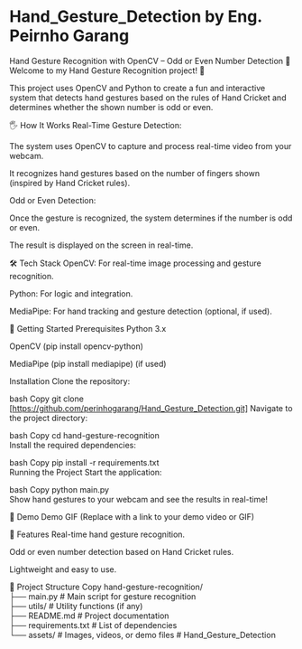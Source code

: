 # Hand_Gesture_Detection by Eng. Peirnho Garang

Hand Gesture Recognition with OpenCV – Odd or Even Number Detection
🚀 Welcome to my Hand Gesture Recognition project! 🤖

This project uses OpenCV and Python to create a fun and interactive system that detects hand gestures based on the rules of Hand Cricket and determines whether the shown number is odd or even.

🖐 How It Works
Real-Time Gesture Detection:

The system uses OpenCV to capture and process real-time video from your webcam.

It recognizes hand gestures based on the number of fingers shown (inspired by Hand Cricket rules).

Odd or Even Detection:

Once the gesture is recognized, the system determines if the number is odd or even.

The result is displayed on the screen in real-time.

🛠 Tech Stack
OpenCV: For real-time image processing and gesture recognition.

Python: For logic and integration.

MediaPipe: For hand tracking and gesture detection (optional, if used).

🚀 Getting Started
Prerequisites
Python 3.x

OpenCV (pip install opencv-python)

MediaPipe (pip install mediapipe) (if used)

Installation
Clone the repository:

bash
Copy
git clone [https://github.com/perinhogarang/Hand_Gesture_Detection.git] 
Navigate to the project directory:

bash
Copy
cd hand-gesture-recognition  
Install the required dependencies:

bash
Copy
pip install -r requirements.txt  
Running the Project
Start the application:

bash
Copy
python main.py  
Show hand gestures to your webcam and see the results in real-time!

🎥 Demo
Demo GIF
(Replace with a link to your demo video or GIF)

🌟 Features
Real-time hand gesture recognition.

Odd or even number detection based on Hand Cricket rules.

Lightweight and easy to use.

📂 Project Structure
Copy
hand-gesture-recognition/  
├── main.py                # Main script for gesture recognition  
├── utils/                 # Utility functions (if any)  
├── README.md              # Project documentation  
├── requirements.txt       # List of dependencies  
└── assets/                # Images, videos, or demo files  # Hand_Gesture_Detection
